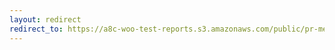 ```yaml
---
layout: redirect
redirect_to: https://a8c-woo-test-reports.s3.amazonaws.com/public/pr-merge/37299/api/index.html
---
```

